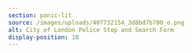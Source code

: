 ```yaml
---
section: panic-lit
source: /images/uploads/407732154_3d8bd7b780_o.png
alt: City of London Police Stop and Search Form
display-position: 18
---
```

